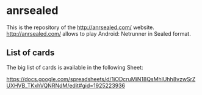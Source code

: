 # anrsealed

This is the repository of the http://anrsealed.com/ website. http://anrsealed.com/ allows to play Android: Netrunner in Sealed format.

## List of cards

The big list of cards is available in the following Sheet:

https://docs.google.com/spreadsheets/d/1iODcruMiN18QsMhlUhh8vzwSrZUXHVB_TKxhVQNRNdM/edit#gid=1925223936
